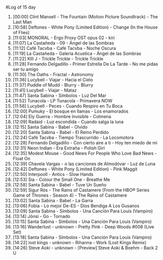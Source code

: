 #Log of 15 day

1. [00:00] Clint Mansell - The Fountain (Motion Picture Soundtrack) - The Last Man
1. [10:58] Deftones - White Pony (Limited Edition) - Change (In the House of Flies)
1. [11:03] MONORAL - Ergo Proxy OST opus 02 - kiri
1. [11:07] La Castañeda - 09 - Ángel de las Sombras
1. [11:12] Café Tacvba - Café Tacvba - Noche Oscura
1. [11:19] La Castañeda - Galeria Acustica - Ángel de las Sombras
1. [11:22] KIll J - Trickle Trickle - Trickle Trickle
1. [11:28] Fernando Delgadillo - Primer Estrella De La Tarde - No me pidas ser tu amigo
1. [11:30] The Oaths - Fractal - Astronomy
1. [11:36] Lucybell - Viajar - Hacia el Cielo
1. [11:37] Puddle of Mudd - Blurry - Blurry
1. [11:41] Lucybell - Viajar - Mataz
1. [11:47] Santa Sabina - Símbolos - Luz Del Mar
1. [11:52] Tunacola - LP Tunacola - Primavera NOW
1. [11:56] Lucybell - Peces - Cuando Respiro en Tu Boca
1. [12:00] Pumuky - El bosque en llamas - Los enamorados
1. [12:04] Ely Guerra - Hombre Invisible - Colmena
1. [12:09] Radaid - Luz escondida - Cuando salga la luna
1. [12:15] Santa Sabina - Babel - Olvido
1. [12:20] Santa Sabina - Babel - El Reino Perdido
1. [12:24] Café Tacvba - Tiempo Trascurrido - La Locomotora
1. [12:28] Fernando Delgadillo - Con cierto aire a ti - Hoy ten miedo de mi
1. [12:31] Neon Indian - Era Extraña - Polish Girl
1. [12:35] Modest Mouse - Good News For People Who Love Bad News - Float On
1. [12:39] Chavela Vargas - o las canciones de Almodóvar - Luz de Luna
1. [12:42] Deftones - White Pony (Limited Edition) - Pink Maggit
1. [12:50] Interpooll - Antics - Slow Hands
1. [12:53] Sia - Colour the Small One - Breathe Me
1. [12:58] Santa Sabina - Babel - Tuve Un Sueño
1. [12:59] Sigur Rós - The Rains of Castamere (From the HBO® Series Game of Thrones - Season 4) - The Rains of Castamere
1. [13:02] Santa Sabina - Babel - La Garra
1. [13:06] Fobia - Lo mejor De-ES - Dios Bendiga A Los Gusanos
1. [13:09] Santa Sabina - Símbolos - Una Canción Para Louis (Vampiro)
1. [13:14] Jónsi - Go - Tornado
1. [13:15] Santa Sabina - Símbolos - Una Canción Para Louis (Vampiro)
1. [13:16] Wanderlust - unknown - Pretty Pink - Deep Woods #008 (Live Set)
1. [13:18] Santa Sabina - Símbolos - Una Canción Para Louis (Vampiro)
1. [14:22] lost kings - unknown - Rihanna - Work (Lost Kings Remix)
1. [14:26] Steve Aoki - unknown - [Preview] Steve Aoki & Boehm - Back 2 U
